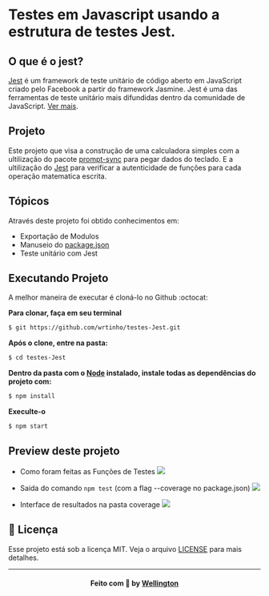 # Testes em Javascript usando a estrutura de testes Jest.

## O que é o jest?
[Jest](https://github.com/facebook/jest) é um framework de teste unitário de código aberto em JavaScript criado pelo Facebook a partir do framework Jasmine. Jest é uma das ferramentas 
de teste unitário mais difundidas dentro da comunidade de JavaScript.
[Ver mais](https://www.devmedia.com.br/teste-unitario-com-jest/41234).

## Projeto
Este projeto que visa a construção de uma calculadora simples com a ultilização do pacote [prompt-sync](https://github.com/heapwolf/prompt-sync) 
para pegar dados do teclado.
E a ultilização do [Jest](https://github.com/facebook/jest) para verificar a autenticidade de funções para cada operação matematica escrita.

## Tópicos

Através deste projeto foi obtido conhecimentos em:

- Exportação de Modulos
- Manuseio do [package.json](https://github.com/wrtinho/testes-Jest/blob/master/package.json)
- Teste unitário com Jest 


## Executando Projeto 

A melhor maneira de executar é cloná-lo no Github :octocat:
<br>

**Para clonar, faça em seu terminal**

```bash
$ git https://github.com/wrtinho/testes-Jest.git
```

**Após o clone, entre na pasta:**

```bash
$ cd testes-Jest
```

**Dentro da pasta com o [Node](https://nodejs.org/en/) instalado, instale todas as dependências do projeto com:**

```bash
$ npm install
```

**Execulte-o**

```bash
$ npm start

```
## Preview deste projeto

- Como foram feitas as Funções de Testes 
![](https://github.com/wrtinho/testes-Jest/blob/master/images/1.png)

- Saida do comando `npm test` (com a flag --coverage no package.json) 
![](https://github.com/wrtinho/testes-Jest/blob/master/images/2.png)

- Interface de resultados na pasta coverage
![](https://github.com/wrtinho/testes-Jest/blob/master/images/3.png)

## :memo: Licença

Esse projeto está sob a licença MIT. Veja o arquivo [LICENSE](https://github.com/wrtinho/testes-Jest/blob/master/LICENSE) para mais detalhes.

---

<h4 align="center">
    Feito com 💜 by <a href="https://www.linkedin.com/in/wellington-rodrigues-a11b1392/" target="_blank">Wellington </a>
</h4>
